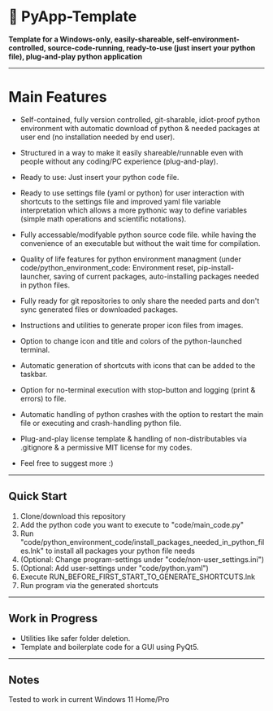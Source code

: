 # 🐍 PyApp-Template

**Template for a Windows-only, easily-shareable, self-environment-controlled, source-code-running, ready-to-use (just insert your python file), plug-and-play python application** 

---

# Main Features

- Self-contained, fully version controlled, git-sharable, idiot-proof python environment with automatic download of python & needed packages at user end (no installation needed by end user).
- Structured in a way to make it easily shareable/runnable even with people without any coding/PC experience (plug-and-play).
- Ready to use: Just insert your python code file.
- Ready to use settings file (yaml or python) for user interaction with shortcuts to the settings file and improved yaml file variable interpretation which allows a more pythonic way to define variables (simple math operations and scientific notations).
- Fully accessable/modifyable python source code file. while having the convenience of an executable but without the wait time for compilation.
- Quality of life features for python environment managment (under code/python_environment_code: Environment reset, pip-install-launcher, saving of current packages, auto-installing packages needed in python files.
- Fully ready for git repositories to only share the needed parts and don't sync generated files or downloaded packages.
- Instructions and utilities to generate proper icon files from images.
- Option to change icon and title and colors of the python-launched terminal.
- Automatic generation of shortcuts with icons that can be added to the taskbar.
- Option for no-terminal execution with stop-button and logging (print & errors) to file.
- Automatic handling of python crashes with the option to restart the main file or executing and crash-handling python file.
- Plug-and-play license template & handling of non-distributables via .gitignore & a permissive MIT license for my codes.

- Feel free to suggest more :)

---

## Quick Start

1. Clone/download this repository
2. Add the python code you want to execute to "code/main_code.py"
3. Run "code/python_environment_code/install_packages_needed_in_python_files.lnk" to install all packages your python file needs
4. (Optional: Change program-settings under "code/non-user_settings.ini")
5. (Optional: Add user-settings under "code/python.yaml")
6. Execute RUN_BEFORE_FIRST_START_TO_GENERATE_SHORTCUTS.lnk
7. Run program via the generated shortcuts 

---

## Work in Progress

- Utilities like safer folder deletion.
- Template and boilerplate code for a GUI using PyQt5.

---

## Notes

Tested to work in current Windows 11 Home/Pro
